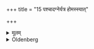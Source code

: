 +++
title = "15 पश्चादग्नेर्यत्र होमस्स्यात्"

+++

<details><summary>मूलम्</summary>

पश्चादग्नेर्यत्र होमस्स्यात् १५
</details>

<details><summary>Oldenberg</summary>

to the west of the fire with which the sacrifice is performed.
</details>

